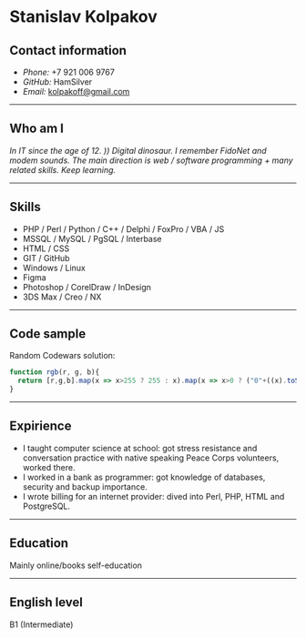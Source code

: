 # Stanislav Kolpakov

## Contact information
- *Phone:* +7 921 006 9767
- *GitHub:* HamSilver
- *Email:* kolpakoff@gmail.com
***
## Who am I
_In IT since the age of 12. )) Digital dinosaur. I remember FidoNet and modem sounds. The main direction is web / software programming + many related skills. Keep learning._
***
## Skills
* PHP / Perl / Python / C++ / Delphi / FoxPro / VBA / JS
* MSSQL / MySQL / PgSQL / Interbase 
* HTML / CSS
* GIT / GitHub
* Windows / Linux 
* Figma
* Photoshop / CorelDraw / InDesign
* 3DS Max / Creo / NX
***
## Code sample
Random Codewars solution:
```javascript
function rgb(r, g, b){
  return [r,g,b].map(x => x>255 ? 255 : x).map(x => x>0 ? ("0"+((x).toString(16))).slice(-2).toUpperCase() : '00').join('');
}
```
***
## Expirience
* I taught сomputer science at school: got stress resistance and conversation practice with native speaking Peace Corps volunteers, worked there.
* I worked in a bank as programmer: got knowledge of databases, security and backup importance.
* I wrote billing for an internet provider: dived into Perl, PHP, HTML and PostgreSQL.
***
## Education
Mainly online/books self-education
***
## English level
B1 (Intermediate)